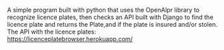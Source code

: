 A simple program built with python that uses the OpenAlpr library to recognize licence plates,
then checks an API built with Django to find the licence plate and returns the Plate,and if the plate is insured and/or stolen.
The API with the licence plates: https://licenceplatebrowser.herokuapp.com/
